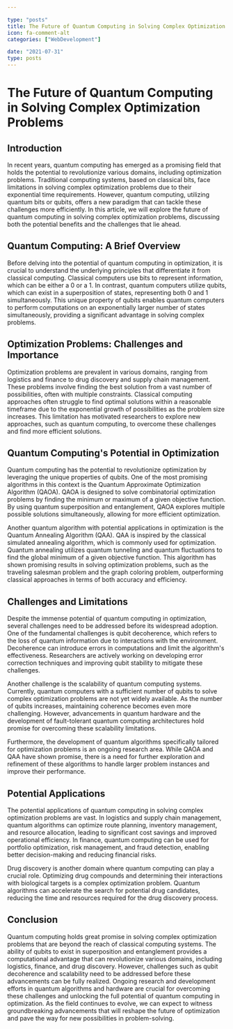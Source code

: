 ```yaml
---

type: "posts"
title: The Future of Quantum Computing in Solving Complex Optimization Problems
icon: fa-comment-alt
categories: ["WebDevelopment"]

date: "2021-07-31"
type: posts
---
```





# The Future of Quantum Computing in Solving Complex Optimization Problems

## Introduction

In recent years, quantum computing has emerged as a promising field that holds the potential to revolutionize various domains, including optimization problems. Traditional computing systems, based on classical bits, face limitations in solving complex optimization problems due to their exponential time requirements. However, quantum computing, utilizing quantum bits or qubits, offers a new paradigm that can tackle these challenges more efficiently. In this article, we will explore the future of quantum computing in solving complex optimization problems, discussing both the potential benefits and the challenges that lie ahead.

## Quantum Computing: A Brief Overview

Before delving into the potential of quantum computing in optimization, it is crucial to understand the underlying principles that differentiate it from classical computing. Classical computers use bits to represent information, which can be either a 0 or a 1. In contrast, quantum computers utilize qubits, which can exist in a superposition of states, representing both 0 and 1 simultaneously. This unique property of qubits enables quantum computers to perform computations on an exponentially larger number of states simultaneously, providing a significant advantage in solving complex problems.

## Optimization Problems: Challenges and Importance

Optimization problems are prevalent in various domains, ranging from logistics and finance to drug discovery and supply chain management. These problems involve finding the best solution from a vast number of possibilities, often with multiple constraints. Classical computing approaches often struggle to find optimal solutions within a reasonable timeframe due to the exponential growth of possibilities as the problem size increases. This limitation has motivated researchers to explore new approaches, such as quantum computing, to overcome these challenges and find more efficient solutions.

## Quantum Computing's Potential in Optimization

Quantum computing has the potential to revolutionize optimization by leveraging the unique properties of qubits. One of the most promising algorithms in this context is the Quantum Approximate Optimization Algorithm (QAOA). QAOA is designed to solve combinatorial optimization problems by finding the minimum or maximum of a given objective function. By using quantum superposition and entanglement, QAOA explores multiple possible solutions simultaneously, allowing for more efficient optimization.

Another quantum algorithm with potential applications in optimization is the Quantum Annealing Algorithm (QAA). QAA is inspired by the classical simulated annealing algorithm, which is commonly used for optimization. Quantum annealing utilizes quantum tunneling and quantum fluctuations to find the global minimum of a given objective function. This algorithm has shown promising results in solving optimization problems, such as the traveling salesman problem and the graph coloring problem, outperforming classical approaches in terms of both accuracy and efficiency.

## Challenges and Limitations

Despite the immense potential of quantum computing in optimization, several challenges need to be addressed before its widespread adoption. One of the fundamental challenges is qubit decoherence, which refers to the loss of quantum information due to interactions with the environment. Decoherence can introduce errors in computations and limit the algorithm's effectiveness. Researchers are actively working on developing error correction techniques and improving qubit stability to mitigate these challenges.

Another challenge is the scalability of quantum computing systems. Currently, quantum computers with a sufficient number of qubits to solve complex optimization problems are not yet widely available. As the number of qubits increases, maintaining coherence becomes even more challenging. However, advancements in quantum hardware and the development of fault-tolerant quantum computing architectures hold promise for overcoming these scalability limitations.

Furthermore, the development of quantum algorithms specifically tailored for optimization problems is an ongoing research area. While QAOA and QAA have shown promise, there is a need for further exploration and refinement of these algorithms to handle larger problem instances and improve their performance.

## Potential Applications

The potential applications of quantum computing in solving complex optimization problems are vast. In logistics and supply chain management, quantum algorithms can optimize route planning, inventory management, and resource allocation, leading to significant cost savings and improved operational efficiency. In finance, quantum computing can be used for portfolio optimization, risk management, and fraud detection, enabling better decision-making and reducing financial risks.

Drug discovery is another domain where quantum computing can play a crucial role. Optimizing drug compounds and determining their interactions with biological targets is a complex optimization problem. Quantum algorithms can accelerate the search for potential drug candidates, reducing the time and resources required for the drug discovery process.

## Conclusion

Quantum computing holds great promise in solving complex optimization problems that are beyond the reach of classical computing systems. The ability of qubits to exist in superposition and entanglement provides a computational advantage that can revolutionize various domains, including logistics, finance, and drug discovery. However, challenges such as qubit decoherence and scalability need to be addressed before these advancements can be fully realized. Ongoing research and development efforts in quantum algorithms and hardware are crucial for overcoming these challenges and unlocking the full potential of quantum computing in optimization. As the field continues to evolve, we can expect to witness groundbreaking advancements that will reshape the future of optimization and pave the way for new possibilities in problem-solving.